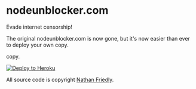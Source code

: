 # nodeunblocker.com

Evade internet censorship!

The original nodeunblocker.com is now gone, but it's now easier than ever to deploy your own copy.

copy.

[![Deploy to Heroku](https://www.herokucdn.com/deploy/button.svg)](https://heroku.com/deploy?template=https://github.com/ceejcake/Pioneer-Unblocker-Master)





All source code is copyright [Nathan Friedly](http://nfriedly.com/).
